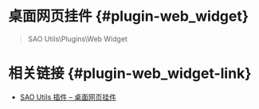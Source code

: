 
# 桌面网页挂件 {#plugin-web_widget}

> SAO Utils\\Plugins\\Web Widget

# 相关链接 {#plugin-web_widget-link}

- <A HREF="http://www.gpbeta.com/post/develop/sao-utils-web-widget/" TARGET="_blank">SAO Utils 插件 – 桌面网页挂件</A>
